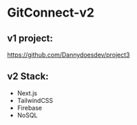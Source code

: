 # GitConnect-v2

## v1 project:
https://github.com/Dannydoesdev/project3

## v2 Stack:
- Next.js
- TailwindCSS
- Firebase
- NoSQL